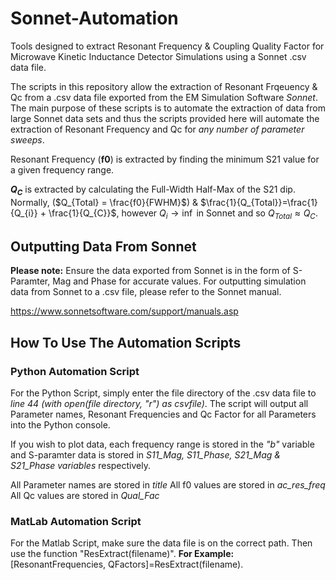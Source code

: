 # Sonnet-Automation
Tools designed to extract Resonant Frequency &amp; Coupling Quality Factor for Microwave Kinetic Inductance Detector Simulations using a Sonnet .csv data file. 

The scripts in this repository allow the extraction of Resonant Frqeuency &amp; Qc from a .csv data file exported from the EM Simulation Software _Sonnet_.
The main purpose of these scripts is to automate the extraction of data from large Sonnet data sets and thus the scripts provided here will automate the extraction of Resonant Frequency and Qc for _any number of parameter sweeps_.

Resonant Frequency (**f0**) is extracted by finding the minimum S21 value for a given frequency range.

**$Q_{C}$** is extracted by calculating the Full-Width Half-Max of the S21 dip. Normally, ($Q_{Total} = \frac{f0}{FWHM}$) & $\frac{1}{Q_{Total}}=\frac{1}{Q_{i}} + \frac{1}{Q_{C}}$, however $Q_{i} \rightarrow \inf$ in Sonnet and so $Q_{Total} \approx Q_{C}$.

## Outputting Data From Sonnet
**Please note:** Ensure the data exported from Sonnet is in the form of S-Paramter, Mag and Phase for accurate values.
For outputting simulation data from Sonnet to a .csv file, please refer to the Sonnet manual.

https://www.sonnetsoftware.com/support/manuals.asp

## How To Use The Automation Scripts

### Python Automation Script

For the Python Script, simply enter the file directory of the .csv data file to _line 44_ _(with open(file directory, "r") as csvfile)_. The script will output all Parameter names, Resonant Frequencies and Qc Factor for all Parameters into the Python console.

If you wish to plot data, each frequency range is stored in the _"b"_ variable and S-paramter data is stored in _S11_Mag, S11_Phase, S21_Mag &amp; S21_Phase variables_ respectively.

All Parameter names are stored in _title_
All f0 values are stored in _ac_res_freq_
All Qc values are stored in _Qual_Fac_


### MatLab Automation Script

For the Matlab Script, make sure the data file is on the correct path. Then use the function "ResExtract(filename)".
**For Example:** [ResonantFrequencies, QFactors]=ResExtract(filename).
